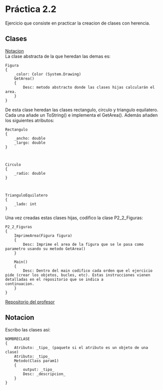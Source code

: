 # Práctica 2.2 

Ejercicio que consiste en practicar la creacion de clases con herencia.

## Clases

[Notacion](#notacion)  
La clase abstracta de la que heredan las demas es:

    Figura
    {
        _color: Color (System.Drawing)
        GetArea()
        {
            Desc: metodo abstracto donde las clases hijas calcularán el area.
        }
    }

De esta clase heredan las clases rectangulo, circulo y triangulo equilatero. Cada una añade un ToString() e implementa el GetArea(). Además añaden los siguientes atributos:

    Rectangulo
    {
        _ancho: double
        _largo: double
    }



    Circulo
    {
        _radio: double
    }



    TrianguloEquilatero
    {
        _lado: int
    }

Una vez creadas estas clases hijas, codifico la clase P2_2_Figuras:

    P2_2_Figuras
    {
        ImprimeArea(Figura figura)
        {
            Desc: Imprime el area de la figura que se le pasa como parametro usando su metodo GetArea()
        }

        Main()
        {
            Desc: Dentro del main codifico cada orden que el ejercicio pide (crear los objetos, bucles, etc). Estas instrucciones vienen detalladas en el repositorio que se indica a                 continuacion.   
        }
    }
[Repositorio del profesor][proferepo]

## Notacion

Escribo las clases así: 

    NOMBRECLASE
    {
        Atributo: _tipo_ (paquete si el atributo es un objeto de una clase)
        Atributo: _tipo_
        Metodo(Class param1)
        {
            output: _tipo_
            Desc: _descripcion_
        }
    }

[proferepo]: https://github.com/jeatzr/DI_P2_2_Figuras
